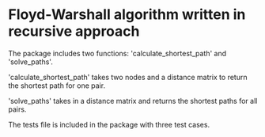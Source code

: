 # Floyd-Warshall algorithm written in recursive approach

The package includes two functions: 'calculate_shortest_path' and 'solve_paths'. 

'calculate_shortest_path' takes two nodes and a distance matrix to return the shortest path for one pair.

'solve_paths' takes in a distance matrix and returns the shortest paths for all pairs.


The tests file is included in the package with three test cases.
